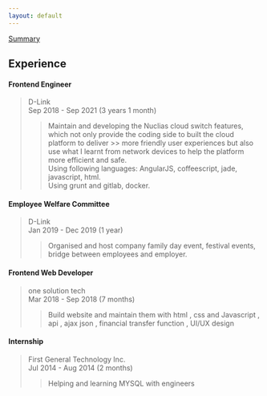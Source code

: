 ```yaml
---
layout: default
---
```


[Summary](./summary.html)

## Experience  
#### Frontend Engineer  
> D-Link  
> Sep 2018 - Sep 2021 (3 years 1 month)  
> 
>> Maintain and developing the Nuclias cloud switch features, which not only provide the coding side to built the cloud platform to deliver >> more friendly user experiences but also use what I learnt from network devices to help the platform more efficient and safe.  
>> Using following languages: AngularJS, coffeescript, jade, javascript, html.  
>> Using grunt and gitlab, docker.  
  
#### Employee Welfare Committee  
> D-Link  
> Jan 2019 - Dec 2019 (1 year)  
>> Organised and host company family day event, festival events, bridge between employees and employer.
  
#### Frontend Web Developer  
> one solution tech  
> Mar 2018 - Sep 2018 (7 months)  
>> Build website and maintain them with html , css and Javascript , api , ajax json , financial transfer function , UI/UX design  
  
#### Internship  
> First General Technology Inc.  
> Jul 2014 - Aug 2014 (2 months)  
>> Helping and learning MYSQL with engineers
